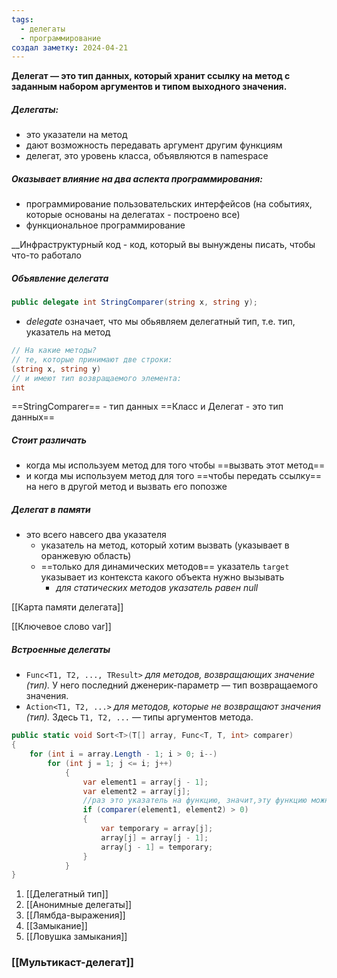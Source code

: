 ```yaml
---
tags:
  - делегаты
  - программирование
создал заметку: 2024-04-21
---
```

__Делегат — это тип данных, который хранит ссылку на метод с заданным набором аргументов и типом выходного значения.__
##### Делегаты:
- это указатели на метод
- дают возможность передавать аргумент другим функциям
- делегат, это уровень класса, объявляются в namespace

##### Оказывает влияние  на два аспекта программирования:
 - программирование пользовательских интерфейсов (на событиях, которые основаны на делегатах - построено все)
 - функциональное программирование 

__Инфраструктурный код - код, который вы вынуждены писать, чтобы что-то работало

##### Объявление делегата
```c#
public delegate int StringComparer(string x, string y);
```
- *delegate*  означает, что мы обьявляем делегатный тип, т.е. тип, указатель на метод
```c#
// На какие методы?
// те, которые принимают две строки:
(string x, string y)
// и имеют тип возвращаемого элемента:  
int
```
==StringComparer== - тип данных 
==Класс и Делегат - это тип данных==

##### Стоит различать
- когда мы используем метод для того чтобы ==вызвать этот метод==
- и когда мы используем метод для того ==чтобы передать ссылку== на него в другой метод и вызвать его попозже 
##### Делегат в памяти
- это всего навсего два указателя
	- указатель на метод, который хотим вызвать (указывает в оранжевую область)
	- ==только для динамических методов== указатель `target` указывает из контекста какого объекта нужно вызывать
		- *для статических методов указатель равен null*

[[Карта памяти делегата]]

[[Ключевое слово var]] 

##### Встроенные делегаты 

- `Func<T1, T2, ..., TResult>` *для методов, возвращающих значение (тип).*  У него последний дженерик-параметр — тип возвращаемого значения.
- `Action<T1, T2, ...>` *для методов, которые не возвращают значения (тип).*  Здесь `T1, T2, ...` — типы аргументов метода.
```c#
public static void Sort<T>(T[] array, Func<T, T, int> comparer)
{
	for (int i = array.Length - 1; i > 0; i--)
		for (int j = 1; j <= i; j++)
			{
				var element1 = array[j - 1];
				var element2 = array[j];
				//раз это указатель на функцию, значит,эту функцию можно вызвать
				if (comparer(element1, element2) > 0)
				{
					var temporary = array[j];
					array[j] = array[j - 1];
					array[j - 1] = temporary;
				}
			}
}
```


1. [[Делегатный тип]]
2. [[Анонимные делегаты]]
3. [[Лямбда-выражения]]
4. [[Замыкание]]
5. [[Ловушка замыкания]]

### [[Мультикаст-делегат]]